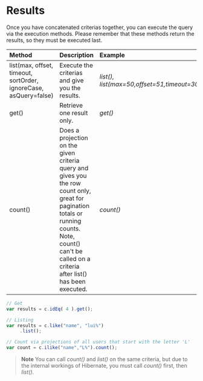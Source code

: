 # Results

Once you have concatenated criterias together, you can execute the query via the execution methods. Please remember that these methods return the results, so they must be executed last.

| Method | Description | Example |
| :--- | :--- | :--- |
| list\(max, offset, timeout, sortOrder, ignoreCase, asQuery=false\) | Execute the criterias and give you the results. | _list\(\), list\(max=50,offset=51,timeout=3000,ignoreCase=true\)_ |
| get\(\) | Retrieve one result only. | _get\(\)_ |
| count\(\) | Does a projection on the given criteria query and gives you the row count only, great for pagination totals or running counts. Note, count\(\) can't be called on a criteria after list\(\) has been executed. | _count\(\)_ |

```javascript
// Get
var results = c.idEq( 4 ).get();

// Listing
var results = c.like("name", "lui%")
     .list();

// Count via projections of all users that start with the letter 'L'
var count = c.ilike("name","L%").count();
```

> **Note** You can call _count\(\)_ and _list\(\)_ on the same criteria, but due to the internal workings of Hibernate, you must call _count\(\)_ first, then _list\(\)_.

